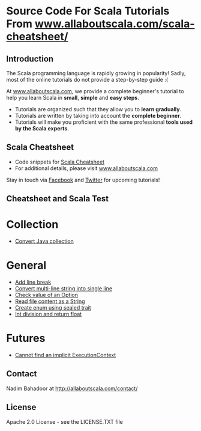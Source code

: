# Source Code For Scala Tutorials From www.allaboutscala.com/scala-cheatsheet/
## Introduction
The Scala programming language is rapidly growing in popularity! Sadly, most of the online tutorials do not provide a step-by-step guide :(
 
At www.allaboutscala.com, we provide a complete beginner's tutorial to help you learn Scala in **small**, **simple** and **easy steps**.

- Tutorials are organized such that they allow you to **learn gradually**.
- Tutorials are written by taking into account the **complete beginner**.
- Tutorials will make you proficient with the same professional **tools used by the Scala experts**.

## Scala Cheatsheet
- Code snippets for [Scala Cheatsheet](http://allaboutscala.com/scala-cheatsheet/)
- For additional details, please visit www.allaboutscala.com

Stay in touch via [Facebook](http://www.facebook.com/allaboutscala) and [Twitter](https://twitter.com/NadimBahadoor) for upcoming tutorials!

## Cheatsheet and Scala Test
# Collection
- [Convert Java collection](http://allaboutscala.com/scala-cheatsheet/#convert-java-collection-to-scala)

# General
- [Add line break](http://allaboutscala.com/scala-cheatsheet/#line-separator)
- [Convert multi-line string into single line](http://allaboutscala.com/scala-cheatsheet/#multi-line-to-single-line)
- [Check value of an Option](http://allaboutscala.com/scala-cheatsheet/#check-option-value)
- [Read file content as a String](http://allaboutscala.com/scala-cheatsheet/#read-file)
- [Create enum using sealed trait](http://allaboutscala.com/scala-cheatsheet/#create-enum-sealed-trait)
- [Int division and return float](http://allaboutscala.com/scala-cheatsheet/#int-division-scala)

# Futures
- [Cannot find an implicit ExecutionContext](http://allaboutscala.com/scala-cheatsheet/#implicit-executioncontext)

## Contact
Nadim Bahadoor at http://allaboutscala.com/contact/

## License
Apache 2.0 License - see the LICENSE.TXT file 
